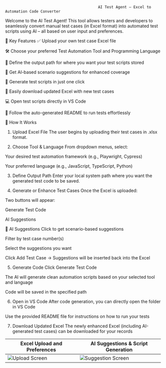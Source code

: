                                               AI Test Agent – Excel to Automation Code Converter

Welcome to the AI Test Agent!
This tool allows testers and developers to seamlessly convert manual test cases (in Excel format) into automated test scripts using AI – all based on user input and preferences.

📌 Key Features
✅ Upload your own test case Excel file

🛠️ Choose your preferred Test Automation Tool and Programming Language

📂 Define the output path for where you want your test scripts stored

🧠 Get AI-based scenario suggestions for enhanced coverage

📄 Generate test scripts in just one click

🧾 Easily download updated Excel with new test cases

💻 Open test scripts directly in VS Code

📘 Follow the auto-generated README to run tests effortlessly


🧭 How It Works
1. Upload Excel File
The user begins by uploading their test cases in .xlsx format.

2. Choose Tool & Language
From dropdown menus, select:

Your desired test automation framework (e.g., Playwright, Cypress)

Your preferred language (e.g., JavaScript, TypeScript, Python)

3. Define Output Path
Enter your local system path where you want the generated test code to be saved.

4. Generate or Enhance Test Cases
Once the Excel is uploaded:

Two buttons will appear:

Generate Test Code

AI Suggestions

🧠 AI Suggestions
Click to get scenario-based suggestions

Filter by test case number(s)

Select the suggestions you want

Click Add Test Case → Suggestions will be inserted back into the Excel

5. Generate Code
Click Generate Test Code

The AI will generate clean automation scripts based on your selected tool and language

Code will be saved in the specified path

6. Open in VS Code
After code generation, you can directly open the folder in VS Code

Use the provided README file for instructions on how to run your tests

7. Download Updated Excel
The newly enhanced Excel (including AI-generated test cases) can be downloaded for your records


| Excel Upload and Preferences                                                                      | AI Suggestions & Script Generation                                                                    |
| ------------------------------------------------------------------------------------------------- | ----------------------------------------------------------------------------------------------------- |
| ![Upload Screen](https://github.com/user-attachments/assets/fba21606-00bb-4217-b19b-18c387d0f3b9) | ![Suggestion Screen](https://github.com/user-attachments/assets/cf6700cf-edc6-4f04-8299-301fe9ac2212) |
